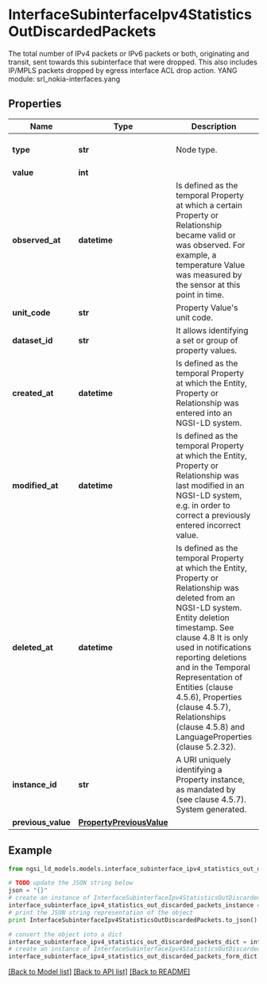 # InterfaceSubinterfaceIpv4StatisticsOutDiscardedPackets

The total number of IPv4 packets or IPv6 packets or both, originating and transit, sent towards this subinterface that were dropped.  This also includes IP/MPLS packets dropped by egress interface ACL drop action.  YANG module: srl_nokia-interfaces.yang 

## Properties

Name | Type | Description | Notes
------------ | ------------- | ------------- | -------------
**type** | **str** | Node type.  | [optional] [default to 'Property']
**value** | **int** |  | 
**observed_at** | **datetime** | Is defined as the temporal Property at which a certain Property or Relationship became valid or was observed. For example, a temperature Value was measured by the sensor at this point in time.  | [optional] 
**unit_code** | **str** | Property Value&#39;s unit code.  | [optional] 
**dataset_id** | **str** | It allows identifying a set or group of property values.  | [optional] 
**created_at** | **datetime** | Is defined as the temporal Property at which the Entity, Property or Relationship was entered into an NGSI-LD system.  | [optional] [readonly] 
**modified_at** | **datetime** | Is defined as the temporal Property at which the Entity, Property or Relationship was last modified in an NGSI-LD system, e.g. in order to correct a previously entered incorrect value.  | [optional] [readonly] 
**deleted_at** | **datetime** | Is defined as the temporal Property at which the Entity, Property or Relationship was deleted from an NGSI-LD system.  Entity deletion timestamp. See clause 4.8 It is only used in notifications reporting deletions and in the Temporal Representation of Entities (clause 4.5.6), Properties (clause 4.5.7), Relationships (clause 4.5.8) and LanguageProperties (clause 5.2.32).  | [optional] [readonly] 
**instance_id** | **str** | A URI uniquely identifying a Property instance, as mandated by (see clause 4.5.7). System generated.  | [optional] [readonly] 
**previous_value** | [**PropertyPreviousValue**](PropertyPreviousValue.md) |  | [optional] 

## Example

```python
from ngsi_ld_models.models.interface_subinterface_ipv4_statistics_out_discarded_packets import InterfaceSubinterfaceIpv4StatisticsOutDiscardedPackets

# TODO update the JSON string below
json = "{}"
# create an instance of InterfaceSubinterfaceIpv4StatisticsOutDiscardedPackets from a JSON string
interface_subinterface_ipv4_statistics_out_discarded_packets_instance = InterfaceSubinterfaceIpv4StatisticsOutDiscardedPackets.from_json(json)
# print the JSON string representation of the object
print InterfaceSubinterfaceIpv4StatisticsOutDiscardedPackets.to_json()

# convert the object into a dict
interface_subinterface_ipv4_statistics_out_discarded_packets_dict = interface_subinterface_ipv4_statistics_out_discarded_packets_instance.to_dict()
# create an instance of InterfaceSubinterfaceIpv4StatisticsOutDiscardedPackets from a dict
interface_subinterface_ipv4_statistics_out_discarded_packets_form_dict = interface_subinterface_ipv4_statistics_out_discarded_packets.from_dict(interface_subinterface_ipv4_statistics_out_discarded_packets_dict)
```
[[Back to Model list]](../README.md#documentation-for-models) [[Back to API list]](../README.md#documentation-for-api-endpoints) [[Back to README]](../README.md)


